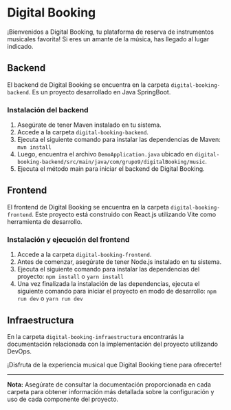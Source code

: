 # Digital Booking

¡Bienvenidos a Digital Booking, tu plataforma de reserva de instrumentos musicales favorita! Si eres un amante de la música, has llegado al lugar indicado.

## Backend
El backend de Digital Booking se encuentra en la carpeta `digital-booking-backend`. Es un proyecto desarrollado en Java SpringBoot.

### Instalación del backend
1. Asegúrate de tener Maven instalado en tu sistema.
2. Accede a la carpeta `digital-booking-backend`.
3. Ejecuta el siguiente comando para instalar las dependencias de Maven:
`mvn install`
4. Luego, encuentra el archivo `DemoApplication.java` ubicado en `digital-booking-backend/src/main/java/com/grupo9/digitalBooking/music`.
5. Ejecuta el método main para iniciar el backend de Digital Booking.

## Frontend
El frontend de Digital Booking se encuentra en la carpeta `digital-booking-frontend`. Este proyecto está construido con React.js utilizando Vite como herramienta de desarrollo.

### Instalación y ejecución del frontend
1. Accede a la carpeta `digital-booking-frontend`.
2. Antes de comenzar, asegúrate de tener Node.js instalado en tu sistema.
3. Ejecuta el siguiente comando para instalar las dependencias del proyecto:
`npm install`
o
`yarn install`
4. Una vez finalizada la instalación de las dependencias, ejecuta el siguiente comando para iniciar el proyecto en modo de desarrollo:
`npm run dev`
o
`yarn run dev`

## Infraestructura
En la carpeta `digital-booking-infraestructura` encontrarás la documentación relacionada con la implementación del proyecto utilizando DevOps.

¡Disfruta de la experiencia musical que Digital Booking tiene para ofrecerte!

---

**Nota:** Asegúrate de consultar la documentación proporcionada en cada carpeta para obtener información más detallada sobre la configuración y uso de cada componente del proyecto.
